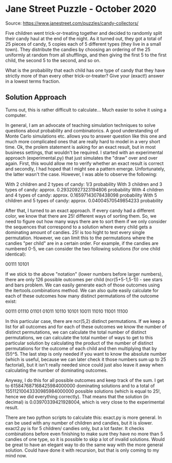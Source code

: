 # Jane Street Puzzle - October 2020

Source: https://www.janestreet.com/puzzles/candy-collectors/

Five children went trick-or-treating together and decided to randomly split their candy haul at the end of the night.  As it turned out, they got a total of 25 pieces of candy, 5 copies each of 5 different types (they live in a small town).  They distribute the candies by choosing an ordering of the 25 uniformly at random from all shufflings, and then giving the first 5 to the first child, the second 5 to the second, and so on.

What is the probability that each child has one type of candy that they have strictly more of than every other trick-or-treater? Give your (exact!) answer in a lowest terms fraction.

## Solution Approach

Turns out, this is rather difficult to calculate... Much easier to solve it using a computer. 

In general, I am an advocate of teaching simulation techniques to solve questions about probability and combinatorics. A good understanding of Monte Carlo simulations etc. allows you to answer question like this one and much more complicated ones that are really hard to model in a very short time. Ok, the prolem statement is asking for an exact result, but in most business settings, that wouldn't be required. I started with an experimental approach (experimental.py) that just simulates the "draw" over and over again. First, this would allow me to verify whether an exact result is correct and secondly, I had hoped that I might see a pattern emerge. Unfortunately, the latter wasn't the case. However, I was able to observe the following:

With 2 children and 2 types of candy: 1/3 probability
With 3 children and 3 types of candy: approx. 0.29320927323194806 probability
With 4 children and 4 types of candy: approx. 0.16597143078438098 probability
With 5 children and 5 types of candy: approx. 0.04004570549854233 probability

After that, I turned to an exact approach. If every candy had a different color, we know that there are 25! different ways of sorting them. So, we need to figure out how many ways there are to sort them if we only consider the sequences that correspond to a solution where every child gets a dominating amount of candies. 25! is too hight to test every single permutation. However, we can limit this to the permutations where the candies "per child" are in a certain order. For example, if the candies are numbered 0-5, we can consider the two following solutions (for one child identical):

00111
10101

If we stick to the above "notation" (lower numbers before larger numbers), there are only 126 possible outcomes per child (ncr(5+5-1,5-1)) - see stars and bars problem. We can easily generate each of those outcomes using the itertools.combinations method. We can also quite easily calculate for each of these outcomes how many distinct permutations of the outcome exist:

00111
01110
01101
01011
10110
10101
10011
11010
11001
11100

In this particular case, there are ncr(5,2) distinct permutations. If we keep a list for all outcomes and for each of these outcomes we know the number of distinct permutations, we can calculate the total number of distinct permutations, we can calculate the total number of ways to get to this particular solution by calculating the product of the number of distinct permutations for the outcome of each child and then multiplying that by (5!)^5. The last step is only needed if you want to know the absolute number (which is useful, because we can later check it those numbers sum up to 25 factorial), but it isn't really needed since could just also leave it away when calculating the number of dominating outcomes.

Anyway, I do this for all possible outcomes and keep track of the sum. I get to 615847687168425984000000 dominating solutions and to a total of 15511210043330985984000000 possible solutions (which is equal to 25!, hence we did everything correctly). That means that the solution (in decimal) is 0.03970339421928004, which is very close to the experimental result.

There are two python scripts to calculate this: exact.py is more general. In can be used with any number of children and candies, but it is slower. exact2.py is for 5 children/ candies only, but a lot faster. It checks combinations before even finishing to make sure they have no more than 5 candies of one type, so it is possible to skip a lot of invalid solutions. Would be great to have an elegant way to do the same way with the more general solution. Could have done it with recursion, but that is only coming to my mind now.